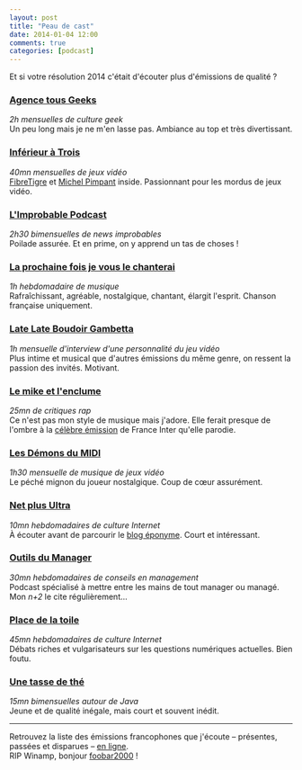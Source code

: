 ```yaml
---
layout: post
title: "Peau de cast"
date: 2014-01-04 12:00
comments: true
categories: [podcast]
---
```

Et si votre résolution 2014 c'était d'écouter plus d'émissions de qualité&nbsp;?
<!--more-->

### [Agence tous Geeks](http://www.agencetousgeeks.com/category/podcast/)  
_2h mensuelles de culture geek_  
Un peu long mais je ne m'en lasse pas. Ambiance au top et très divertissant.

### [Inférieur à Trois](http://radio01.net/InferieurATrois)  
_40mn mensuelles de jeux vidéo_  
[FibreTigre](http://fibretigre.blogspot.fr/) et [Michel Pimpant](http://bolossdesbelleslettres.tumblr.com/) inside. Passionnant pour les mordus de jeux vidéo.

### [L'Improbable Podcast](http://www.improbablepodcast.fr/)  
_2h30 bimensuelles de news improbables_  
Poilade assurée. Et en prime, on y apprend un tas de choses&nbsp;!

### [La prochaine fois je vous le chanterai](http://www.franceinter.fr/emission-la-prochaine-fois-je-vous-le-chanterai)  
_1h hebdomadaire de musique_  
Rafraîchissant, agréable, nostalgique, chantant, élargit l'esprit. Chanson française uniquement.

### [Late Late Boudoir Gambetta](http://radio01.net/LateLateBoudoirGambetta)  
_1h mensuelle d'interview d'une personnalité du jeu vidéo_  
Plus intime et musical que d'autres émissions du même genre, on ressent la passion des invités. Motivant.

### [Le mike et l'enclume](http://www.arteradio.com/dossier/616257/le_mike_et_l_enclume/)  
_25mn de critiques rap_  
Ce n'est pas mon style de musique mais j'adore.
Elle ferait presque de l'ombre à la [célèbre émission](http://www.franceinter.fr/emission-le-masque-et-la-plume) de France Inter qu'elle parodie.

### [Les Démons du MIDI](http://radio01.net/LesDemonsDuMIDI)  
_1h30 mensuelle de musique de jeux vidéo_  
Le péché mignon du joueur nostalgique. Coup de cœur assurément.

### [Net plus Ultra](http://www.franceinter.fr/emission-net-plus-ultra)  
_10mn hebdomadaires de culture Internet_  
À écouter avant de parcourir le [blog éponyme](http://www.franceinter.fr/blog-net-plus-ultra). Court et intéressant.

### [Outils du Manager](http://www.outilsdumanager.com/podcasts)  
_30mn hebdomadaires de conseils en management_  
Podcast spécialisé à mettre entre les mains de tout manager ou managé. Mon _n+2_ le cite régulièrement...

### [Place de la toile](http://www.franceculture.fr/emission-place-de-la-toile)  
_45mn hebdomadaires de culture Internet_  
Débats riches et vulgarisateurs sur les questions numériques actuelles. Bien foutu.

### [Une tasse de thé](http://unetassedethepodcast.com/)  
_15mn bimensuelles autour de Java_  
Jeune et de qualité inégale, mais court et souvent inédit.

---
Retrouvez la liste des émissions francophones que j'écoute –&nbsp;présentes, passées et disparues&nbsp;–
[en ligne](https://docs.google.com/spreadsheet/ccc?key=0AuNsvDqymweIdGVkZklldUwtb09KVDF4bGJtSE9xcHc&usp=sharing).  
RIP Winamp, bonjour [foobar2000](http://www.foobar2000.org/)&nbsp;!